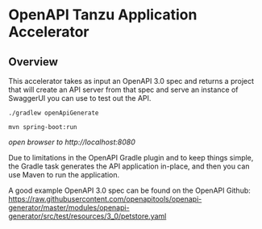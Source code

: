 # OpenAPI Tanzu Application Accelerator




## Overview
This accelerator takes as input an OpenAPI 3.0 spec 
and returns a project that will create an API server 
from that spec and serve an instance of SwaggerUI
you can use to test out the API.


`./gradlew openApiGenerate`

`mvn spring-boot:run`

*open browser to http://localhost:8080*

Due to limitations in the OpenAPI Gradle plugin and
to keep things simple, the Gradle task generates the
API application in-place, and then you can use
Maven to run the application.

A good example OpenAPI 3.0 spec can be found on the 
OpenAPI Github:
https://raw.githubusercontent.com/openapitools/openapi-generator/master/modules/openapi-generator/src/test/resources/3_0/petstore.yaml

